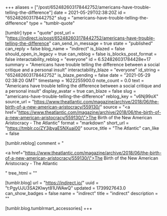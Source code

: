 +++
aliases = ["/post/652482603178442752/americans-have-trouble-telling-the-difference"]
date = 2021-05-29T02:38:20Z
id = "652482603178442752"
slug = "americans-have-trouble-telling-the-difference"
type = "tumblr-quote"

[tumblr]
type = "quote"
post_url = "https://indirect.io/post/652482603178442752/americans-have-trouble-telling-the-difference"
can_send_in_message = true
state = "published"
can_reply = false
blog_name = "indirect"
is_blazed = false
should_open_in_legacy = true
can_reblog = false
is_blocks_post_format = false
interactability_reblog = "everyone"
id = 6.524826031784428e+17
summary = "Americans have trouble telling the difference between a social critique and a personal insult"
interactability_blaze = "everyone"
id_string = "652482603178442752"
is_blaze_pending = false
date = "2021-05-29 02:38:20 GMT"
timestamp = 1622255900.0
note_count = 0.0
text = "Americans have trouble telling the difference between a social critique and a personal insult"
display_avatar = true
can_blaze = false
slug = "americans-have-trouble-telling-the-difference"
reblog_key = "v6Nj99oX"
source_url = "https://www.theatlantic.com/magazine/archive/2018/06/the-birth-of-a-new-american-aristocracy/559130/"
source = "<a href=\"https://www.theatlantic.com/magazine/archive/2018/06/the-birth-of-a-new-american-aristocracy/559130/\">The Birth of the New American Aristocracy - The Atlantic</a>"
format = "markdown"
short_url = "https://tmblr.co/ZY3jbyaE5NXuai00"
source_title = "The Atlantic"
can_like = false

[tumblr.reblog]
comment = "<p><a href=\"https://www.theatlantic.com/magazine/archive/2018/06/the-birth-of-a-new-american-aristocracy/559130/\">The Birth of the New American Aristocracy - The Atlantic</a></p>"
tree_html = ""

[tumblr.blog]
url = "https://indirect.io/"
uuid = "t:PgyUJU3SA2Klwyt81UWAwQ"
updated = 1739927643.0
can_show_badges = false
name = "indirect"
title = "indirect"
description = ""

[tumblr.blog.tumblrmart_accessories]
+++

